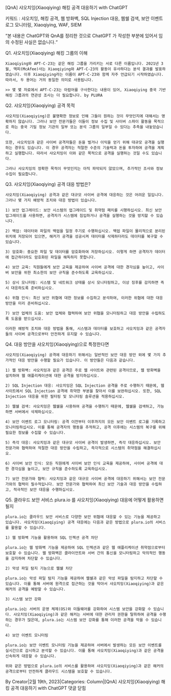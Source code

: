 [QnA] 샤오치잉(Xiaoqiying) 해킹 공격 대응하기 with ChatGPT

키워드 : 샤오치잉, 해킹 공격, 웹 방화벽, SQL Injection 대응, 웹쉘 검색, 보안 이벤트 로그 모니터링, Xiaoqiying, WAF, SIEM

“본 내용은 ChatGPT와 QnA를 정리한 것으로 ChatGPT 가 작성한 부분에 있어서 임의 수정된 사실은 없습니다.“

Q1. 샤오치잉(Xiaoqiying) 해킹 그룹의 이해

    Xiaoqiying와 APT-C-23는 같은 해킹 그룹을 가리키는 서로 다른 이름입니다. 2021년 3월, 맥피(McAfee)사는 Xiaoqiying와 APT-C-23의 활동이 유사하다는 분석 결과를 발표하였습니다. 이후 Xiaoqiying라는 이름이 APT-C-23와 함께 자주 언급되기 시작하였습니다. 따라서, 두 용어는 거의 동일한 의미로 사용됩니다.

    >> 몇 몇 자료에서 APT-C-23는 아랍어를 구사한다는 내용이 있어, Xiaoqiying 중국 기반 해킹 그룹과의 연관성 조사는 더 필요합니다. by PLURA

Q2. 샤오치잉(Xiaoqiying) 공격 목적

    샤오치잉(Xiaoqiying)은 불명확한 정보로 인해 그들이 원하는 것이 무엇인지에 대해서는 명확하지 않습니다. 그러나 보안 전문가들은 이들이 정보 수집 및 사이버 스파이 활동을 목적으로 하는 중국 기밀 정보 기관의 일부 또는 분석 그룹의 일부일 수 있다는 추측을 내놓았습니다.

    또한, 샤오치잉과 같은 사이버 공격자들은 돈을 벌거나 이익을 얻기 위해 대규모 공격을 실행하는 경우도 있습니다. 이 경우 공격자는 적절한 수준의 기술력과 돈을 투자하여 공격을 계획하고 실행합니다. 따라서 샤오치잉이 이와 같은 목적으로 공격을 실행하는 것일 수도 있습니다.

    그러나 샤오치잉의 정확한 목적이 무엇인지는 아직 파악되지 않았으며, 추가적인 조사와 정보 수집이 필요합니다.

 

Q3. 샤오치잉(Xiaoqiying) 공격 대응 방법은?

    샤오치잉(Xiaoqiying) 공격과 같은 대규모 사이버 공격에 대응하는 것은 어려운 일입니다. 그러나 몇 가지 예방적 조치와 대응 방법이 있습니다.

    1) 보안 업그레이드: 보안 시스템의 업그레이드 및 취약점 패치를 시행하십시오. 최신 보안 업그레이드를 사용하면, 공격자가 시스템에 침입하거나 공격을 실행하는 것을 방지할 수 있습니다.

    2) 백업: 데이터와 파일의 백업을 일정 주기로 수행하십시오. 백업 파일이 물리적으로 분리된 위치에 저장되어 있으면, 해커가 공격을 성공시켜 데이터를 삭제하더라도 데이터를 복구할 수 있습니다.

    3) 암호화: 중요한 파일 및 데이터를 암호화하여 저장하십시오. 이렇게 하면 공격자가 데이터에 접근하더라도 암호화된 파일을 해독하지 못합니다.

    4) 보안 교육: 직원들에게 보안 교육을 제공하여 사이버 공격에 대한 경각심을 높이고, 사이버 보안을 위한 최소한의 보안 규칙을 준수하도록 교육하십시오.

    5) 상시 모니터링: 시스템 및 네트워크 상태를 상시 모니터링하고, 이상 징후를 감지하면 즉시 대응하도록 준비하십시오.

    6) 위협 인식: 최신 보안 위협에 대한 정보를 수집하고 분석하여, 이러한 위협에 대한 대응 방안을 미리 준비하십시오.

    7) 보안 업체의 도움: 보안 업체와 협력하여 보안 위협을 모니터링하고 대응 방안을 수립하도록 도움을 받으십시오.

    이러한 예방적 조치와 대응 방법을 통해, 시스템과 데이터를 보호하고 샤오치잉과 같은 공격자들의 사이버 공격으로부터 안전하게 유지할 수 있습니다.

 

Q4. 대응 방안을 샤오치잉(Xiaoqiying)으로 특정한다면

    샤오치잉(Xiaoqiying) 공격에 대응하기 위해서는 일반적인 보안 대응 방안 외에 몇 가지 추가적인 대응 방안을 수행할 필요가 있습니다. 이 방안들은 다음과 같습니다.

    1) 웹 방화벽: 샤오치잉과 같은 공격은 주로 웹 사이트와 관련된 공격이므로, 웹 방화벽을 설치하여 웹 애플리케이션에 대한 공격을 방지하십시오.

    2) SQL Injection 대응: 샤오치잉은 SQL Injection 공격을 주로 수행하기 때문에, 웹 사이트에서 SQL Injection 공격에 취약한 부분을 찾아서 이를 보완하십시오. 또한, SQL Injection 대응을 위한 필터링 및 모니터링 솔루션을 적용하십시오.

    3) 웹쉘 검색: 샤오치잉은 웹쉘을 사용하여 공격을 수행하기 때문에, 웹쉘을 검색하고, 가능하면 서버에서 삭제하십시오.

    4) 보안 이벤트 로그 모니터링: 공격 이전부터 이후까지의 모든 보안 이벤트 로그를 기록하고 모니터링하십시오. 이를 통해 공격자의 행동을 추적하고, 공격 이후에는 시스템의 복구를 위해 필요한 정보를 수집할 수 있습니다.

    5) 즉각 대응: 샤오치잉과 같은 대규모 사이버 공격이 발생하면, 즉각 대응하십시오. 보안 전문가와 협력하여 적절한 대응 방안을 수립하고, 즉각적으로 시스템의 취약점을 해결하십시오.

    6) 사이버 보안 인식: 모든 직원에게 사이버 보안 인식 교육을 제공하여, 사이버 공격에 대한 경각심을 높이고, 보안 규칙을 준수하도록 교육하십시오.

    7) 보안 전문가와 협력: 샤오치잉과 같은 대규모 사이버 공격에 대응하기 위해서는 보안 전문가와의 협력이 필수적입니다. 보안 전문가와 협력하여 최신 보안 기술과 대응 방안을 수립하고, 적극적인 보안 대응을 수행하십시오.

Q5. 클라우드 보안 서비스 plura.io 를 샤오치잉(Xiaoqiying) 대응에 어떻게 활용하면 될지

    plura.io는 클라우드 보안 서비스로 다양한 보안 위협에 대응할 수 있는 기능을 제공하고 있습니다. 샤오치잉(Xiaoqiying) 공격 대응에는 다음과 같은 방법으로 plura.io의 서비스를 활용할 수 있습니다.

    1) 웹 방화벽 기능을 활용하여 SQL 인젝션 공격 차단

    plura.io는 웹 방화벽 기능을 제공하여 SQL 인젝션과 같은 웹 애플리케이션 취약점으로부터 보호할 수 있습니다. 웹 방화벽은 클라이언트와 서버 간의 통신을 모니터링하고 악의적인 행동을 감지하여 차단할 수 있습니다.

    2) 악성 파일 탐지 기능으로 웹쉘 차단

    plura.io는 악성 파일 탐지 기능을 제공하여 웹쉘과 같은 악성 파일을 탐지하고 차단할 수 있습니다. 이를 통해 서버에 원격으로 접근하는 것을 막아서 샤오치잉(Xiaoqiying)과 같은 해커의 공격을 예방할 수 있습니다.

    3) 시스템 보안 강화

    plura.io는 서버의 운영 체제(OS)와 미들웨어를 강화하여 시스템 보안을 강화할 수 있습니다. 샤오치잉(Xiaoqiying)과 같은 해커는 서버에 대한 관리자 권한을 탈취하여 공격을 수행하는 경우가 많은데, plura.io는 시스템 보안 강화를 통해 이러한 공격을 막을 수 있습니다.

    4) 보안 이벤트 모니터링

    plura.io는 보안 이벤트 모니터링 기능을 제공하여 서버에서 발생하는 모든 보안 이벤트를 실시간으로 감시하고 분석할 수 있습니다. 이를 통해 샤오치잉(Xiaoqiying)과 같은 공격을 신속하게 대응할 수 있습니다.

    위와 같은 방법으로 plura.io의 서비스를 활용하여 샤오치잉(Xiaoqiying)과 같은 해커의 공격으로부터 안전하게 클라우드 시스템을 보호할 수 있습니다.

By Creator|2월 19th, 2023|Categories: Column|[QnA] 샤오치잉(Xiaoqiying) 해킹 공격 대응하기 with ChatGPT 댓글 닫힘
